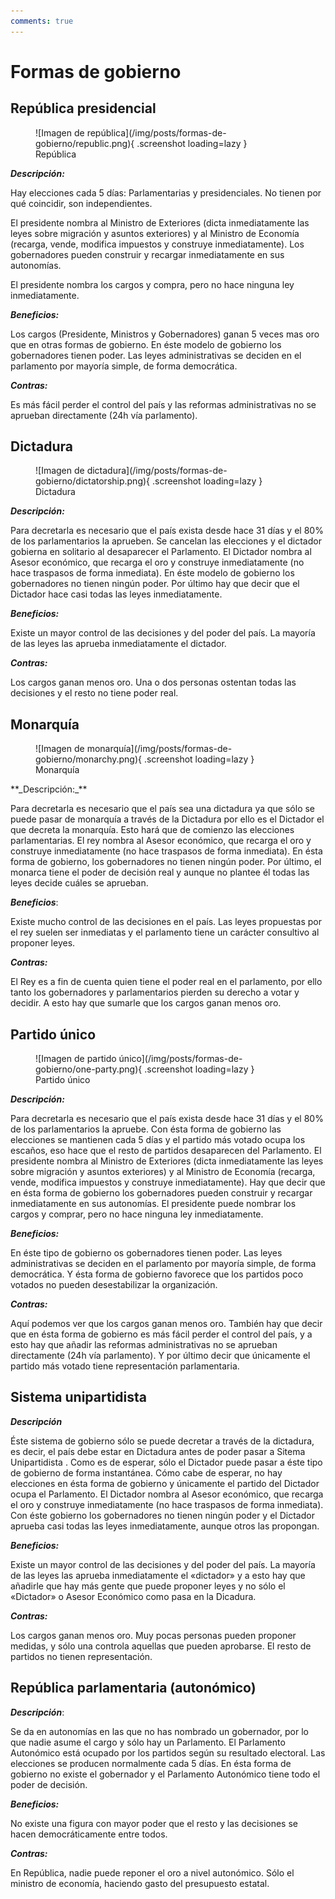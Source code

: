 ```yaml
---
comments: true
---
```


# Formas de gobierno

## República presidencial

<figure markdown>
  ![Imagen de república](/img/posts/formas-de-gobierno/republic.png){ .screenshot loading=lazy }
  <figcaption>República</figcaption>
</figure>

_**Descripción:**_

Hay elecciones cada 5 días: Parlamentarias y presidenciales. No tienen por qué coincidir, son independientes.

El presidente nombra al Ministro de Exteriores (dicta inmediatamente las leyes sobre migración y asuntos exteriores) y al Ministro de Economía (recarga, vende, modifica impuestos y construye inmediatamente). Los gobernadores pueden construir y recargar inmediatamente en sus autonomías.

El presidente nombra los cargos y compra, pero no hace ninguna ley inmediatamente.

**_Beneficios:_**

Los cargos (Presidente, Ministros y Gobernadores) ganan 5 veces mas oro que en otras formas de gobierno. En éste modelo de gobierno los gobernadores tienen poder. Las leyes administrativas se deciden en el parlamento por mayoría simple, de forma democrática.

**_Contras:_**

Es más fácil perder el control del país y las reformas administrativas no se aprueban directamente (24h vía parlamento).

## Dictadura

<figure markdown>
  ![Imagen de dictadura](/img/posts/formas-de-gobierno/dictatorship.png){ .screenshot loading=lazy }
  <figcaption>Dictadura</figcaption>
</figure>

**_Descripción:_**

Para decretarla es necesario que el país exista desde hace 31 días y el 80% de los parlamentarios la aprueben. Se cancelan las elecciones y el dictador gobierna en solitario al desaparecer el Parlamento. El Dictador nombra al Asesor económico, que recarga el oro y construye inmediatamente (no hace traspasos de forma inmediata). En éste modelo de gobierno los gobernadores no tienen ningún poder. Por último hay que decir que el Dictador hace casi todas las leyes inmediatamente.

**_Beneficios:_**

Existe un mayor control de las decisiones y del poder del país. La mayoría de las leyes las aprueba inmediatamente el dictador.

**_Contras:_**

Los cargos ganan menos oro. Una o dos personas ostentan todas las decisiones y el resto no tiene poder real.

## Monarquía

<figure markdown>
  ![Imagen de monarquía](/img/posts/formas-de-gobierno/monarchy.png){ .screenshot loading=lazy }
  <figcaption>Monarquía</figcaption>
</figure>
**_Descripción:_**

Para decretarla es necesario que el país sea una dictadura ya que sólo se puede pasar de monarquía a través de la Dictadura por ello es el Dictador el que decreta la monarquía. Esto hará que de comienzo las elecciones parlamentarias. El rey nombra al Asesor económico, que recarga el oro y construye inmediatamente (no hace traspasos de forma inmediata). En ésta forma de gobierno, los gobernadores no tienen ningún poder. Por último, el monarca tiene el poder de decisión real y aunque no plantee él todas las leyes decide cuáles se aprueban.

**_Beneficios_**:

Existe mucho control de las decisiones en el país. Las leyes propuestas por el rey suelen ser inmediatas y el parlamento tiene un carácter consultivo al proponer leyes.

**_Contras:_**

El Rey es a fin de cuenta quien tiene el poder real en el parlamento, por ello tanto los gobernadores y parlamentarios pierden su derecho a votar y decidir. A esto hay que sumarle que los cargos ganan menos oro.

## Partido único

<figure markdown>
  ![Imagen de partido único](/img/posts/formas-de-gobierno/one-party.png){ .screenshot loading=lazy }
  <figcaption>Partido único</figcaption>
</figure>

**_Descripción:_**

Para decretarla es necesario que el país exista desde hace 31 días y el 80% de los parlamentarios la apruebe. Con ésta forma de gobierno las elecciones se mantienen cada 5 días y el partido más votado ocupa los escaños, eso hace que el resto de partidos desaparecen del Parlamento. El presidente nombra al Ministro de Exteriores (dicta inmediatamente las leyes sobre migración y asuntos exteriores) y al Ministro de Economía (recarga, vende, modifica impuestos y construye inmediatamente). Hay que decir que en ésta forma de gobierno los gobernadores pueden construir y recargar inmediatamente en sus autonomías. El presidente puede nombrar los cargos y comprar, pero no hace ninguna ley inmediatamente.

**_Beneficios:_**

En éste tipo de gobierno os gobernadores tienen poder. Las leyes administrativas se deciden en el parlamento por mayoría simple, de forma democrática. Y ésta forma de gobierno favorece que los partidos poco votados no pueden desestabilizar la organización.

**_Contras:_**

Aquí podemos ver que los cargos ganan menos oro. También hay que decir que en ésta forma de gobierno es más fácil perder el control del país, y a esto hay que añadir las reformas administrativas no se aprueban directamente (24h vía parlamento). Y por último decir que únicamente el partido más votado tiene representación parlamentaria.

## Sistema unipartidista

**_Descripción_**

Éste sistema de gobierno sólo se puede decretar a través de la dictadura, es decir, el país debe estar en Dictadura antes de poder pasar a Sitema Unipartidista . Como es de esperar, sólo el Dictador puede pasar a éste tipo de gobierno de forma instantánea. Cómo cabe de esperar, no hay elecciones en ésta forma de gobierno y únicamente el partido del Dictador ocupa el Parlamento. El Dictador nombra al Asesor económico, que recarga el oro y construye inmediatamente (no hace traspasos de forma inmediata). Con éste gobierno los gobernadores no tienen ningún poder y el Dictador aprueba casi todas las leyes inmediatamente, aunque otros las propongan.

**_Beneficios:_**

Existe un mayor control de las decisiones y del poder del país. La mayoría de las leyes las aprueba inmediatamente el «dictador» y a esto hay que añadirle que hay más gente que puede proponer leyes y no sólo el «Dictador» o Asesor Económico como pasa en la Dicadura.

**_Contras:_**

Los cargos ganan menos oro. Muy pocas personas pueden proponer medidas, y sólo una controla aquellas que pueden aprobarse. El resto de partidos no tienen representación.

## República parlamentaria (autonómico)

**_Descripción_**:

Se da en autonomías en las que no has nombrado un gobernador, por lo que nadie asume el cargo y sólo hay un Parlamento. El Parlamento Autonómico está ocupado por los partidos según su resultado electoral. Las elecciones se producen normalmente cada 5 días. En ésta forma de gobierno no existe el gobernador y el Parlamento Autonómico tiene todo el poder de decisión.

**_Beneficios:_**

No existe una figura con mayor poder que el resto y las decisiones se hacen democráticamente entre todos.

**_Contras:_**

En República, nadie puede reponer el oro a nivel autonómico. Sólo el ministro de economía, haciendo gasto del presupuesto estatal.
